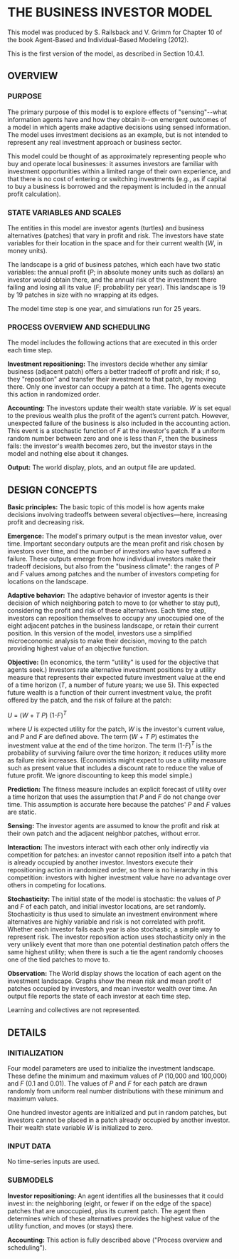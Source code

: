 # THE BUSINESS INVESTOR MODEL

This model was produced by S. Railsback and V. Grimm for Chapter 10 of the book Agent-Based and Individual-Based Modeling (2012).

This is the first version of the model, as described in Section 10.4.1.

## OVERVIEW

### PURPOSE

The primary purpose of this model is to explore effects of "sensing"--what information agents have and how they obtain it--on emergent outcomes of a model in which agents make adaptive decisions using sensed information. The model uses investment decisions as an example, but is not intended to represent any real investment approach or business sector.

This model could be thought of as approximately representing people who buy and operate local businesses: it assumes investors are familiar with investment opportunities within a limited range of their own experience, and that there is no cost of entering or switching investments (e.g., as if capital to buy a business is borrowed and the repayment is included in the annual profit calculation).

### STATE VARIABLES AND SCALES

The entities in this model are investor agents (turtles) and business alternatives (patches) that vary in profit and risk. The investors have state variables for their location in the space and for their current wealth (_W_, in money units).

The landscape is a grid of business patches, which each have two static variables: the annual profit (_P_; in absolute money units such as dollars) an investor would obtain there, and the annual risk of the investment there failing and losing all its value (_F_; probability per year). This landscape is 19 by 19 patches in size with no wrapping at its edges.

The model time step is one year, and simulations run for 25 years.

### PROCESS OVERVIEW AND SCHEDULING

The model includes the following actions that are executed in this order each time step.

**Investment repositioning:** The investors decide whether any similar business (adjacent patch) offers a better tradeoff of profit and risk; if so, they "reposition" and transfer their investment to that patch, by moving there. Only one investor can occupy a patch at a time. The agents execute this action in randomized order.

**Accounting:** The investors update their wealth state variable. _W_ is set equal to the previous wealth plus the profit of the agent’s current patch. However, unexpected failure of the business is also included in the accounting action. This event is a stochastic function of _F_ at the investor's patch. If a uniform random number between zero and one is less than _F_, then the business fails: the investor's wealth becomes zero, but the investor stays in the model and nothing else about it changes.

**Output:** The world display, plots, and an output file are updated.

## DESIGN CONCEPTS

**Basic principles:** The basic topic of this model is how agents make decisions involving tradeoffs between several objectives—here, increasing profit and decreasing risk.

**Emergence:** The model's primary output is the mean investor value, over time. Important secondary outputs are the mean profit and risk chosen by investors over time, and the number of investors who have suffered a failure. These outputs emerge from how individual investors make their tradeoff decisions, but also from the "business climate": the ranges of _P_ and _F_ values among patches and the number of investors competing for locations on the landscape.

**Adaptive behavior:** The adaptive behavior of investor agents is their decision of which neighboring patch to move to (or whether to stay put), considering the profit and risk of these alternatives. Each time step, investors can reposition themselves to occupy any unoccupied one of the eight adjacent patches in the business landscape, or retain their current position. In this version of the model, investors use a simplified microeconomic analysis to make their decision, moving to the patch providing highest value of an objective function.

**Objective:** (In economics, the term "utility" is used for the objective that agents seek.) Investors rate alternative investment positions by a utility measure that represents their expected future investment value at the end of a time horizon (_T_, a number of future years; we use 5). This expected future wealth is a function of their current investment value, the profit offered by the patch, and the risk of failure at the patch:

  _U_ = (_W_ + _T_ _P_) (1-_F_)<sup>_T_</sup>

where _U_ is expected utility for the patch, _W_ is the investor's current value, and _P_ and _F_ are defined above. The term (_W_ + _T_ _P_) estimates the investment value at the end of the time horizon. The term (1-_F_)<sup>_T_</sup> is the probability of surviving failure over the time horizon; it reduces utility more as failure risk increases. (Economists might expect to use a utility measure such as present value that includes a discount rate to reduce the value of future profit. We ignore discounting to keep this model simple.)

**Prediction:** The fitness measure includes an explicit forecast of utility over a time horizon that uses the assumption that _P_ and _F_ do not change over time. This assumption is accurate here because the patches' _P_ and _F_ values are static.

**Sensing:** The investor agents are assumed to know the profit and risk at their own patch and the adjacent neighbor patches, without error.

**Interaction:** The investors interact with each other only indirectly via competition for patches: an investor cannot reposition itself into a patch that is already occupied by another investor. Investors execute their repositioning action in randomized order, so there is no hierarchy in this competition: investors with higher investment value have no advantage over others in competing for locations.

**Stochasticity:** The initial state of the model is stochastic: the values of _P_ and _F_ of each patch, and initial investor locations, are set randomly. Stochasticity is thus used to simulate an investment environment where alternatives are highly variable and risk is not correlated with profit. Whether each investor fails each year is also stochastic, a simple way to represent risk. The investor reposition action uses stochasticity only in the very unlikely event that more than one potential destination patch offers the same highest utility; when there is such a tie the agent randomly chooses one of the tied patches to move to.

**Observation:** The World display shows the location of each agent on the investment landscape. Graphs show the mean risk and mean profit of patches occupied by investors, and mean investor wealth over time. An output file reports the state of each investor at each time step.

Learning and collectives are not represented.

## DETAILS

### INITIALIZATION

Four model parameters are used to initialize the investment landscape. These define the minimum and maximum values of _P_ (10,000 and 100,000) and _F_ (0.1 and 0.01). The values of _P_ and _F_ for each patch are drawn randomly from uniform real number distributions with these minimum and maximum values.

One hundred investor agents are initialized and put in random patches, but investors cannot be placed in a patch already occupied by another investor. Their wealth state variable _W_ is initialized to zero.

### INPUT DATA

No time-series inputs are used.

### SUBMODELS

**Investor repositioning:** An agent identifies all the businesses that it could invest in: the neighboring (eight, or fewer if on the edge of the space) patches that are unoccupied, plus its current patch. The agent then determines which of these alternatives provides the highest value of the utility function, and moves (or stays) there.

**Accounting:** This action is fully described above ("Process overview and scheduling").
